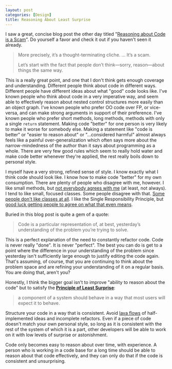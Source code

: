 ```yaml
---
layout: post
categories: [Design]
title: Reasoning About Least Surprise
---
```


I saw a great, concise blog post the other day titled "[Reasoning about Code is a Scam](https://www.sicpers.info/2021/01/reasoning-about-code-is-a-scam/)". Do yourself a favor and check it out if you haven't seen it already.

> More precisely, it’s a thought-terminating cliche. 
> ...
> It’s a scam.
> 
> Let’s start with the fact that people don’t think—sorry, reason—about things the same way. 

This is a really great point, and one that I don't think gets enough coverage and understanding. Different people think about code in different ways. Different people have different ideas about what "good" code looks like. I've known people who think about code in a very imperative way, and seem able to effectively reason about nested control structures more easily than an object graph. I've known people who prefer OO code over FP, or vice-versa, and can make strong arguments in support of their preference. I've known people who prefer short methods, long methods, methods with only a single `return` statement. Making code "better" for one person is very likely to make it worse for somebody else. Making a statement like "code is better" or "easier to reason about" or "...considered harmful" almost always feels like a painful over-generalization which often says more about the narrow-mindedness of the author than it says about programming as a whole. There are very few good rules which seem to really hold water and make code better whenever they're applied, the rest really boils down to personal style.

I myself have a very strong, refined sense of style. I know exactly what I think code should look like. I know how to make code "better" for my own consumption. There are plenty of people who disagree with me, however. I like small methods, but [not everybody agrees with me](https://copyconstruct.medium.com/small-functions-considered-harmful-91035d316c29) (at least, not always). I tend to like small, focused classes. Some people disagree with that. [Some people don't like classes at all](https://psc.informatik.uni-jena.de/publ/1992-Rechteck-Quadrat-jfhw.pdf). I like the Single Responsibility Principle, but [good luck getting people to agree on what that even means](http://whiteknight.github.io/2020/08/24/reconsidersrp.html).

Buried in this blog post is quite a gem of a quote:

> Code is a particular representation of, at best, yesterday’s understanding of the problem you’re trying to solve.

This is a perfect explanation of the need to constantly refactor code. Code is never really "done". It is never "perfect". The best you can do is get to a point where the difference in your understanding of the problem since yesterday isn't sufficiently large enough to justify editing the code again. That's assuming, of course, that you are continuing to think about the problem space and are refining your understanding of it on a regular basis. You are doing that, aren't you?

Honestly, I think the bigger goal isn't to improve "ability to reason about the code" but to satisfy the **[Principle of Least Surprise](https://en.wikipedia.org/wiki/Principle_of_least_astonishment)**:

> a component of a system should behave in a way that most users will expect it to behave.

Structure your code in a way that is consistent. Avoid [lava flows](http://antipatterns.com/lavaflow.htm) of half-implemented ideas and incomplete refactors. Even if a piece of code doesn't match your own personal style, so long as it is consistent with the rest of the system of which it is a part, other developers will be able to work on it with low levels of surprise or astonishment.

Code only becomes easy to reason about over time, with experience. A person who is working in a code base for a long time should be able to reason about that code effectively, and they can only do that if the code is consistent and unsurprising. 